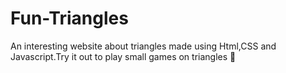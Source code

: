 # Fun-Triangles
An interesting website about triangles made using Html,CSS and Javascript.Try it out to play small games on triangles 🔺
